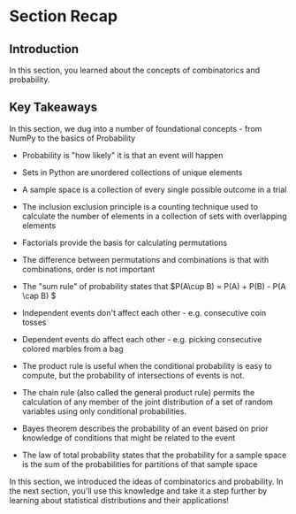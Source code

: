 
# Section Recap

## Introduction

In this section, you learned about the concepts of combinatorics and probability.

## Key Takeaways

In this section, we dug into a number of foundational concepts - from NumPy to the basics of Probability
* Probability is "how likely" it is that an event will happen
* Sets in Python are unordered collections of unique elements
* A sample space is a collection of every single possible outcome in a trial
* The inclusion exclusion principle is a counting technique used to calculate the number of elements in a collection of sets with overlapping elements
* Factorials provide the basis for calculating permutations 
* The difference between permutations and combinations is that with combinations, order is not important
* The "sum rule" of probability states that $P(A\cup B) = P(A) + P(B) - P(A \cap B) $

* Independent events don't affect each other - e.g. consecutive coin tosses
* Dependent events do affect each other - e.g. picking consecutive colored marbles from a bag
* The product rule is useful when the conditional probability is easy to compute, but the probability of intersections of events is not.
* The chain rule (also called the general product rule) permits the calculation of any member of the joint distribution of a set of random variables using only conditional probabilities.
* Bayes theorem describes the probability of an event based on prior knowledge of conditions that might be related to the event
* The law of total probability states that the probability for a sample space is the sum of the probabilities for partitions of that sample space


In this section, we introduced the ideas of combinatorics and probability. In the next section, you'll use this knowledge and take it a step further by learning about statistical distributions and their applications!
